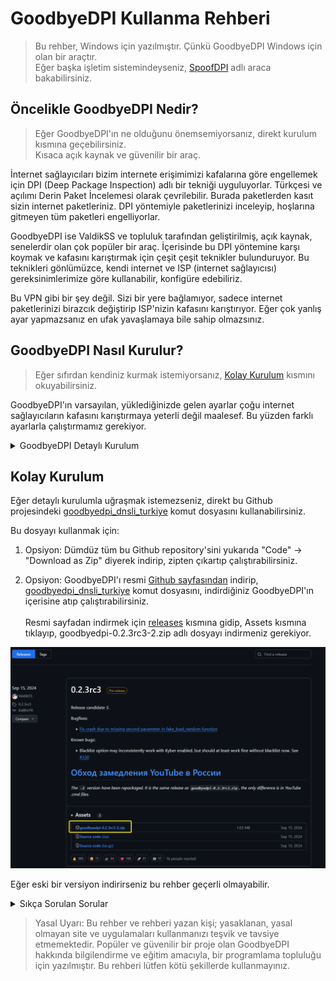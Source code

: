 # GoodbyeDPI Kullanma Rehberi
>
> Bu rehber, Windows için yazılmıştır. Çünkü GoodbyeDPI Windows için olan bir araçtır.<br>Eğer başka işletim sistemindeyseniz, [SpoofDPI](https://github.com/xvzc/SpoofDPI) adlı araca bakabilirsiniz.
>
## Öncelikle GoodbyeDPI Nedir?

> Eğer GoodbyeDPI'ın ne olduğunu önemsemiyorsanız, direkt kurulum kısmına geçebilirsiniz.<br>Kısaca açık kaynak ve güvenilir bir araç.

İnternet sağlayıcıları bizim internete erişimimizi kafalarına göre engellemek için DPI (Deep Package Inspection) adlı bir tekniği uyguluyorlar. Türkçesi ve açılımı Derin Paket İncelemesi olarak çevrilebilir. Burada paketlerden kasıt sizin internet paketleriniz. DPI yöntemiyle paketlerinizi inceleyip, hoşlarına gitmeyen tüm paketleri engelliyorlar.

GoodbyeDPI ise ValdikSS ve topluluk tarafından geliştirilmiş, açık kaynak, senelerdir olan çok popüler bir araç. İçerisinde bu DPI yöntemine karşı koymak ve kafasını karıştırmak için çeşit çeşit teknikler bulunduruyor. Bu teknikleri gönlümüzce, kendi internet ve ISP (internet sağlayıcısı) gereksinimlerimize göre kullanabilir, konfigüre edebiliriz.

Bu VPN gibi bir şey değil. Sizi bir yere bağlamıyor, sadece internet paketlerinizi birazcık değiştirip ISP'nizin kafasını karıştırıyor. Eğer çok yanlış ayar yapmazsanız en ufak yavaşlamaya bile sahip olmazsınız.

## GoodbyeDPI Nasıl Kurulur?
>
> Eğer sıfırdan kendiniz kurmak istemiyorsanız, [Kolay Kurulum](#kolay-kurulum) kısmını okuyabilirsiniz.

GoodbyeDPI'ın varsayılan, yüklediğinizde gelen ayarlar çoğu internet sağlayıcıların kafasını karıştırmaya yeterli değil maalesef. Bu yüzden farklı ayarlarla çalıştırmamız gerekiyor.

<details>
    <summary>GoodbyeDPI Detaylı Kurulum</summary>

### 1. GoodbyeDPI'ı resmi Github sayfasından indirelim

[ValdikSS/GoodbyeDPI/releases](https://github.com/ValdikSS/GoodbyeDPI/releases) sayfasından, 0.2.3rc3 pre-release versiyonunu indirmeniz gerekiyor. Başka bir sürümü indirirseniz rehber çalışmayabilir. İndirmek için de Assets kısmına tıklayıp, goodbyedpi-0.2.3rc3-2.zip adlı dosyayı indirmeniz gerekiyor.

![Örnek Görsel](/github/images/assets.png)

İndikten sonra zipten çıkartıp, istediğiniz bir yere atabilirsiniz.

### 2. Kurulum aşaması

Kurulum aşaması için çalıştırmanız gereken bir setup.exe veya herhangi bir şey yok. Program direkt indirdiğiniz gibi çalışabilecek durumda.
Burada kurulumdan kasıt kendi ülkemizde çalışan ayarlar ile GoodbyeDPI çalıştırmak.

Şahsen deneme yanılmayla benim bulduğum 3 tane ayar var. Sırasıyla hangisi sizin internetinizde çalışıyorsa deneyebilirsiniz.
En hafif ayar:

```cmd
-f 1 -k 1 --auto-ttl
```

> Hafiften kasıt, olabildiğince internet paketlerinizi az değiştiriyor olması. Bu sayede uygulamaların kafası karışmazken, internet sağlayıcının kafası karışıyor. Mesela bazı ayarlar fazla güçlüler ve internet sağlayıcının da kafasını karıştırırken uygulamaların veya sitelerin de kafası karışıyor ve uygulamalar açılmayabiliyor / yavaş çalışıyorlar.

Orta ayar:

```cmd
-f 2 -k 2 --auto-ttl --reverse-frag --max-payload -s
```

En ağır ayar:
> Dikkat: bu ayar ile Twitter ve Instagram biraz patates oluyor. Son çare olarak deneyebilirsiniz.

```cmd
--set-ttl 7
```

> "GoodbyeDPI'ı bu ayarlarla nasıl çalıştıracağız peki?"

Bunun için birden fazla, gönlünüze göre kullanabileceğiniz yol var. Dümdüz goodbyedpi.exe'nin olduğu bir yerde terminal açıp, `goodbyedpi [komutlar]` yazarak çalıştırabilirsiniz.

Fakat bununla sürekli uğraşmak mantıklı olmadığı için genellikle script kaydedip, onla istediğimiz ayarları kullanarak açıyoruz.

Eğer şifreli DNS ayarı yapmadıysanız (ki bir ara yapmanızı tavsiye ederim), ben `2_any_country_dns_redir.cmd` dosyasını kopyalayıp düzenliyorum genellikle.

En hafif komutu kullanan örnek .cmd dosyası:

```cmd
@ECHO OFF
PUSHD "%~dp0"
set _arch=x86
IF "%PROCESSOR_ARCHITECTURE%"=="AMD64" (set _arch=x86_64)
IF DEFINED PROCESSOR_ARCHITEW6432 (set _arch=x86_64)
PUSHD "%_arch%"

start "" goodbyedpi.exe -f 1 -k 1 --auto-ttl --dns-addr 1.1.1.1 --dns-port 53 --dnsv6-addr 2606:4700:4700::1111 --dnsv6-port 53

POPD
POPD
```

Bu .cmd dosyasının yaptıklarına bakacak olursak, dümdüz start goodbyedpi.exe diyip, bizim komutlardan biriyle ve DNS'e bağlanma ayarıyla çalıştırıyor.

Bunu kopyalayıp, goodbyedpi'ın yüklü olduğu klasörde .cmd adlı bir dosya açıp ona yapıştırın. Sonra ister o dosyayı direkt açabilir, isterseniz de o dosyanın kısayolunu oluşturup kısayolu açabilirsiniz. Ama bu CMD dosyasının orjinali sadece goodbyedpi klasöründeyken çalışır, çünkü diğer şekilde goodbyedpi.exe'yi nasıl bulacak :D
</details>

## Kolay Kurulum

Eğer detaylı kurulumla uğraşmak istemezseniz, direkt bu Github projesindeki [goodbyedpi_dnsli_turkiye](goodbyedpi_dnsli_turkiye.cmd) komut dosyasını kullanabilirsiniz.

Bu dosyayı kullanmak için:

1. Opsiyon: Dümdüz tüm bu Github repository'sini yukarıda "Code" -> "Download as Zip" diyerek indirip, zipten çıkartıp çalıştırabilirsiniz.

2. Opsiyon: GoodbyeDPI'ı resmi [Github sayfasından](https://github.com/ValdikSS/GoodbyeDPI/) indirip, [goodbyedpi_dnsli_turkiye](goodbyedpi_dnsli_turkiye.cmd) komut dosyasını, indirdiğiniz GoodbyeDPI'ın içerisine atıp çalıştırabilirsiniz.<br><br>Resmi sayfadan indirmek için [releases](https://github.com/ValdikSS/GoodbyeDPI/releases/) kısmına gidip, Assets kısmına tıklayıp, goodbyedpi-0.2.3rc3-2.zip adlı dosyayı indirmeniz gerekiyor.

![Örnek Görsel](/github/images/assets.png)

Eğer eski bir versiyon indirirseniz bu rehber geçerli olmayabilir.

<details>
    <summary>Sıkça Sorulan Sorular</summary>

### "Kurdum, DNS konfigürasyonu ile de açtım hala giremiyorum çalışmıyor???"

GoodbyeDPI'ın arka planda açık kalması gerekiyor. Eğer kapattıysanız mantıken aktif olarak paketlerinizi ISP'nin kafasını karıştıracak şekilde düzenleyemez veya yönlendiremez.

Eğer açıksa ve yine de çalışmıyorsa, versiyonunu kontrol edin. Bazen indirirken yanlışlıkla 0.2.2 versiyonu indirilinebiliyor. Bu rehber v0.2.3rc3 pre-release sürümü için geçerli.

Sürüm de doğruysa o zaman GoodbyeDPI'ın da yanında şifreli DNS kullanmanız gerekebilir. Ya da daha ağır bir komut denemeniz gerekebilir. [Alternatif Komutlar](alternatif_komutlar/) klasöründen sırasıyla deneyebilirsiniz. Ayriyeten [Alternatif DNS](alternatif_dns/) klasöründen farklı bir DNS de deneyebilirsiniz.

### "Hep altta aşağıda gözükecek mi bu?"

Maalesef evet. Ama üçüncü parti yazılımları kullanarak sistem tepsisine küçültebilirsiniz. Benim şahsen kullandığım yazılım [Traymond](https://github.com/fcFn/traymond).

</details>

> Yasal Uyarı: Bu rehber ve rehberi yazan kişi; yasaklanan, yasal olmayan site ve uygulamaları kullanmanızı teşvik ve tavsiye etmemektedir. Popüler ve güvenilir bir proje olan GoodbyeDPI hakkında bilgilendirme ve eğitim amacıyla, bir programlama topluluğu için yazılmıştır. Bu rehberi lütfen kötü şekillerde kullanmayınız.
